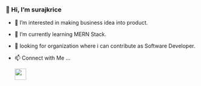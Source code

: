 ###  👋 Hi, I’m  surajkrice

- 👀 I’m interested in making business idea into product.
- 🌱 I’m currently learning MERN Stack.
- 💞️ looking for organization where i can contribute as Software Developer.
- 📫 Connect with Me ...
 
   <a href="https://www.linkedin.com/in/suraj-kumar-baa08a187/"><img src="https://th.bing.com/th/id/R.4708c7c873f1ee199fac8c2fc13cde17?rik=XHsRrgX4Y1Xjiw&riu=http%3a%2f%2flahmonarch.com%2fwp-content%2fuploads%2f2019%2f04%2flinkedin.png&ehk=R5dw12YULKfpRnzf7IgDBCPdOKJvHC2K5nbNgE1zhPo%3d&risl=&pid=ImgRaw&r=0" width="30" height="30"></a>


